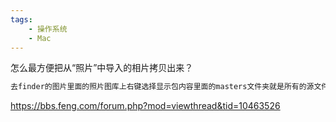```yaml
---
tags:
    - 操作系统
    - Mac
---
```


怎么最方便把从“照片”中导入的相片拷贝出来？



```javascript
去finder的图片里面的照片图库上右键选择显示包内容里面的masters文件夹就是所有的源文件，你整个复制出来就好了，而且都是按日期全部分列好的。

```

https://bbs.feng.com/forum.php?mod=viewthread&tid=10463526

